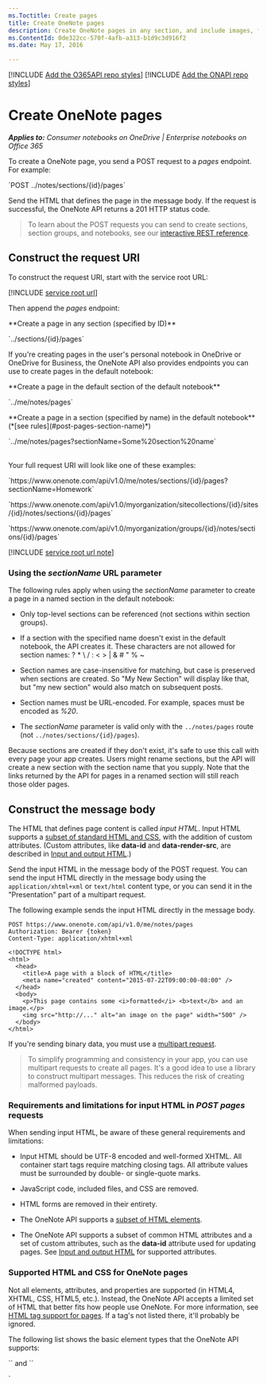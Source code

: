 ```yaml
---
ms.Toctitle: Create pages
title: Create OneNote pages
description: Create OneNote pages in any section, and include images, files, and other content.
ms.ContentId: 0de322cc-570f-4afb-a313-b1d9c3d916f2
ms.date: May 17, 2016

---
```

[!INCLUDE [Add the O365API repo styles](../includes/controls/addo365apistyles.xml)]
[!INCLUDE [Add the ONAPI repo styles](../includes/controls/addonapistyles.xml)]

# Create OneNote pages

*__Applies to:__ Consumer notebooks on OneDrive | Enterprise notebooks on Office 365*

To create a OneNote page, you send a POST request to a *pages* endpoint. For example:

<p id="indent">`POST ../notes/sections/{id}/pages`</p>

Send the HTML that defines the page in the message body. If the request is successful, the OneNote API returns a 201 HTTP status code.

>To learn about the POST requests you can send to create sections, section groups, and notebooks, see our [interactive REST reference](http://dev.onenote.com/docs).


<a name="request-uri"></a>
## Construct the request URI

To construct the request URI, start with the service root URL:

[!INCLUDE [service root url](../includes/onenote/service-root-url.md)]

Then append the *pages* endpoint:

<p id="outdent1">**Create a page in any section (specified by ID)**</p>
<p id="indent1">`../sections/{id}/pages`</p>

If you're creating pages in the user's personal notebook in OneDrive or OneDrive for Business, the OneNote API also provides endpoints you can use to create pages in the default notebook:

<p id="outdent1">**Create a page in the default section of the default notebook**</p>
<p id="indent1">`../me/notes/pages`</p>

<p id="outdent1">**Create a page in a section (specified by name) in the default notebook** (*[see rules](#post-pages-section-name)*)</p>
<p id="indent1">`../me/notes/pages?sectionName=Some%20section%20name`</p>


<br />
Your full request URI will look like one of these examples:
<p id="indent">`https://www.onenote.com/api/v1.0/me/notes/sections/{id}/pages?sectionName=Homework`</p>
<p id="indent">`https://www.onenote.com/api/v1.0/myorganization/sitecollections/{id}/sites/{id}/notes/sections/{id}/pages`</p>
<p id="indent">`https://www.onenote.com/api/v1.0/myorganization/groups/{id}/notes/sections/{id}/pages`</p>

[!INCLUDE [service root url note](../includes/onenote/service-root-note.md)]

<a name="post-pages-section-name"></a>
### Using the *sectionName* URL parameter

The following rules apply when using the *sectionName* parameter to create a page in a named section in the default notebook:

- Only top-level sections can be referenced (not sections within section groups).

- If a section with the specified name doesn't exist in the default notebook, the API creates it. These characters are not allowed for section names: ? * \ / : &lt; &gt; | &amp; # " % ~

- Section names are case-insensitive for matching, but case is preserved when sections are created. So "My New Section" will display like that, but "my new section" would also match on subsequent posts.

- Section names must be URL-encoded. For example, spaces must be encoded as *%20*.

- The *sectionName* parameter is valid only with the `../notes/pages` route (not `../notes/sections/{id}/pages`).

Because sections are created if they don't exist, it's safe to use this call with every page your app creates. Users might rename sections, but the API will create a new section with the section name that you supply. Note that the links returned by the API for pages in a renamed section will still reach those older pages. 


<a name="message-body"></a>
## Construct the message body

The HTML that defines page content is called *input HTML*. Input HTML supports a [subset of standard HTML and CSS](#supported-html), with the addition of custom attributes. (Custom attributes, like **data-id** and **data-render-src**, are described in [Input and output HTML](..\howto\onenote-input-output-html.md).) 

Send the input HTML in the message body of the POST request. You can send the input HTML directly in the message body using the  `application/xhtml+xml` or `text/html` content type, or you can send it in the "Presentation" part of a multipart request. 

The following example sends the input HTML directly in the message body.

```
POST https://www.onenote.com/api/v1.0/me/notes/pages
Authorization: Bearer {token}
Content-Type: application/xhtml+xml

<!DOCTYPE html>
<html>
  <head>
    <title>A page with a block of HTML</title>
    <meta name="created" content="2015-07-22T09:00:00-08:00" />
  </head>
  <body>
    <p>This page contains some <i>formatted</i> <b>text</b> and an image.</p>
    <img src="http://..." alt="an image on the page" width="500" />
  </body>
</html>
```

If you're sending binary data, you must use a [multipart request](#example). 

>To simplify programming and consistency in your app, you can use multipart requests to create all pages. It's a good idea to use a library to construct multipart messages. This reduces the risk of creating malformed payloads.


<a name="input-html-rules"></a>
### Requirements and limitations for input HTML in *POST pages* requests

When sending input HTML, be aware of these general requirements and limitations:  

- Input HTML should be UTF-8 encoded and well-formed XHTML. All container start tags require matching closing tags. All attribute values must be surrounded by double- or single-quote marks.  <!--docs say MUST be encoded-->

- JavaScript code, included files, and CSS are removed. 

- HTML forms are removed in their entirety.  

- The OneNote API supports a [subset of HTML elements](#supported-html). 

- The OneNote API supports a subset of common HTML attributes and a set of custom attributes, such as the **data-id** attribute used for updating pages. See [Input and output HTML](..\howto\onenote-input-output-html.md) for supported attributes.


<a name="supported-html"></a>
### Supported HTML and CSS for OneNote pages

Not all elements, attributes, and properties are supported (in HTML4, XHTML, CSS, HTML5, etc.). Instead, the OneNote API accepts a limited set of HTML that better fits how people use OneNote. For more information, see [HTML tag support for pages](http://dev.onenote.com/docs#/introduction/html-tag-support-for-pages). If a tag's not listed there, it'll probably be ignored.

<!--The OneNote API only accepts UTF-8 data. Be sure that all requests are encoded that way, and your content-type headers indicate that as well. xx our examples don't show this-->

The following list shows the basic element types that the OneNote API supports:

<p id="indent">`<head>` and `<body>`</p>
<p id="indent">`<title>` and `<meta>` that set the page title and creation date</p>
<p id="indent">`<h1>` through `<h6>` for section headings</p>
<p id="indent">`<p>` for paragraphs</p>
<p id="indent">`<ul>`, `<ol>`, and `<li>` for lists and list items</p>
<p id="indent">`<table>`, `<tr>` and `<td>`, including nested tables</p>
<p id="indent">`<pre>` for preformatted text (preserves white space and line breaks)</p>
<p id="indent">`<b>` and `<i>` for bold and italic character styles</p>

The OneNote API preserves the semantic content and basic structure of the input HTML when it creates pages, but it converts the input HTML to use the supported set of HTML and CSS. Features that don't exist in OneNote have nothing to be translated to, so they might not be recognized in the source HTML. 


<a name="example"></a>
## Example request

This example multipart request creates a page that contains images and an embedded file. The required **Presentation** part contains the input HTML that defines the page. The **imageBlock1** part contains the binary image data 
 and **fileBlock1** contains the binary file data. Data parts can also contain HTML, in which case the OneNote API [renders the HTML as an image](../howto/onenote-images-files.md#image-img-binary-data-render-src) on the OneNote page. 

```
POST https://www.onenote.com/api/v1.0/me/notes/pages
Authorization: Bearer {token}
Content-Type: multipart/form-data; boundary=MyPartBoundary198374

--MyPartBoundary198374
Content-Disposition:form-data; name="Presentation"
Content-Type:text/html

<!DOCTYPE html>
<html>
  <head>
    <title>A page with rendered images and an attached file</title>
    <meta name="created" content="2015-07-22T09:00:00-08:00" />
  </head>
  <body>
    <p>Here's an image from an <i>online source</i>:</p>
    <img src="http://..." alt="an image on the page" width="500" />
    <p>Here's an image uploaded as <b>binary data</b>:</p>
    <img src="name:imageBlock1" alt="an image on the page" width="300" />
    <p>Here's a file attachment:</p>
    <object data-attachment="FileName.pdf" data="name:fileBlock1" type="application/pdf" />
  </body>
</html>

--MyPartBoundary198374
Content-Disposition:form-data; name="imageBlock1"
Content-Type:image/jpeg

... binary image data ...

--MyPartBoundary198374
Content-Disposition:form-data; name="fileBlock1"
Content-Type:application/pdf

... binary file data ...

--MyPartBoundary198374--
```

For more examples that show how to create pages that contain images and other files, see [Add images and files](..\howto\onenote-images-files.md), our [tutorials](../howto/onenote-tutorial.md), and our [samples](https://github.com/onenotedev). Also, learn how to [create absolute positioned elements](../howto/onenote-abs-pos.md), [use note tags](../howto/onenote-note-tags.md), and [extract data](../howto/onenote-extract-data.md) for business card captures and online recipe and product listings.

The OneNote API is strict about some formats, such as CRLF newlines in a multipart message body. To reduce the risk of creating malformed payloads, you should use a library to construct multipart messages. 
 If you do receive a 400 status for a malformed payload, check the formatting of newlines and whitespaces, and check for encoding issues. For example, try using `charset=utf-8` (example: `Content-Type: text/html; charset=utf-8`).

See [requirements and limitations for input HTML](#input-html-rules) and [size limits for POST requests](..\howto\onenote-images-files.md#size-limits).


<a name="request-response-info"></a>
## Request and response information for *POST pages* requests

| Request data | Description |  
|------|------|  
| Protocol | All requests use the SSL/TLS HTTPS protocol. |  
| Authorization header | <p>`Bearer {token}`, where *{token}* is a valid OAuth 2.0 access token for your registered app.</p><p>If missing or invalid, the request fails with a 401 status code. See [Authentication and permissions](..\howto\onenote-auth.md).</p> |  
| Content-Type header | <p>`text/html` or `application/xhtml+xml` for the HTML content, whether it's sent directly in the message body or in the required "Presentation" part of multipart requests.</p><p>Multipart requests are required when sending binary data, and use the `multipart/form-data; boundary=part-boundary` content type, where *{part-boundary}* is a string that signals the start and end of each data part.</p> |  
| Accept header | `application/json` | 

| Response data | Description |  
|------|------|  
| Success code | A 201 HTTP status code. |  
| Response body | A OData representation of the new page in JSON format. |  
| Errors | If the request fails, the API returns errors in the **@api.diagnostics** object in the response body. |  
| Location header | The resource URL for the new page. |  
| X-CorrelationId header | A GUID that uniquely identifies the request. You can use this value along with the value of the Date header when working with Microsoft support to troubleshoot issues. |  


<a name="root-url"></a>
### Constructing the OneNote service root URL

[!INCLUDE [service root url section](../includes/onenote/service-root-section.md)]


<a name="permissions"></a>
## Permissions

To create OneNote pages, you'll need to request appropriate permissions. Choose the lowest level of permissions that your app needs to do its work.

[!INCLUDE [Create perms](../includes/onenote/create-perms.md)] 

For more information about permission scopes and how they work, see [OneNote permission scopes](../howto/onenote-auth.md).

<a name="see-also"></a>
## Additional resources

- [Add images and files](../howto/onenote-images-files.md)
- [Create absolute positioned elements](../howto/onenote-abs-pos.md)  
- [Extract data](../howto/onenote-extract-data.md)
- [Use note tags](../howto/onenote-note-tags.md)
- [OneNote development](../howto/onenote-landing.md)
- [OneNote Dev Center](http://dev.onenote.com/)
- [OneNote Developer Blog](http://go.microsoft.com/fwlink/?LinkID=390183)
- [OneNote development questions on Stack Overflow](http://go.microsoft.com/fwlink/?LinkID=390182) 
- [OneNote GitHub repos](http://go.microsoft.com/fwlink/?LinkID=390178)


